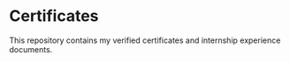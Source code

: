 # Certificates
This repository contains my verified certificates and internship experience documents.
